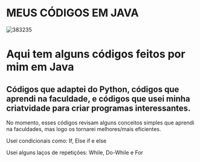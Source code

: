 # MEUS CÓDIGOS EM JAVA

![383235](https://user-images.githubusercontent.com/88457347/234748404-c96192b6-dcb1-4c48-8cf3-cf6fc34ce35a.png)

<h1>Aqui tem alguns códigos feitos por mim em Java </h1>
<h2>Códigos que adaptei do Python, códigos que aprendi na faculdade, e códigos que usei minha criatvidade para criar programas interessantes.</h2>

<p>No momento, esses códigos revisam alguns conceitos simples que aprendi na faculdades, mas logo os tornarei melhores/mais eficientes.</p>
<p>Usei condicionais como: If, Else if e else</p>
<p>Usei alguns laços de repetições: While, Do-While e For</p>

